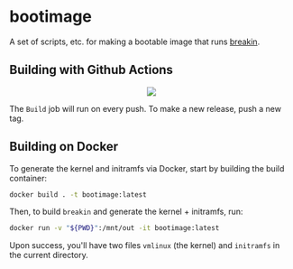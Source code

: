 
# bootimage

A set of scripts, etc. for making a bootable image that runs
[breakin](https://github.com/reperio/breakin).

## Building with Github Actions

<div align="center">
<a href="https://github.com/reperio/bootimage/actions">
	<img src="https://github.com/reperio/bootimage/workflows/Build/badge.svg"/>
</a>
</div>

The ``Build`` job will run on every push. To make a new release, push a
new tag.

## Building on Docker

To generate the kernel and initramfs via Docker, start by building the
build container:
```sh
docker build . -t bootimage:latest
```

Then, to build ``breakin`` and generate the kernel + initramfs, run:
```sh
docker run -v "${PWD}":/mnt/out -it bootimage:latest
```

Upon success, you'll have two files ``vmlinux`` (the kernel) and
``initramfs`` in the current directory.

